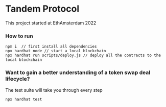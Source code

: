 # Tandem Protocol

This project started at EthAmsterdam 2022

### How to run


```shell
npm i  // first install all dependencies
npx hardhat node // start a local blockchain
npx hardhat run scripts/deploy.js // deploy all the contracts to the local blockchain
```

### Want to gain a better understanding of a token swap deal lifecycle?
The test suite will take you through every step

```shell
npx hardhat test
```
